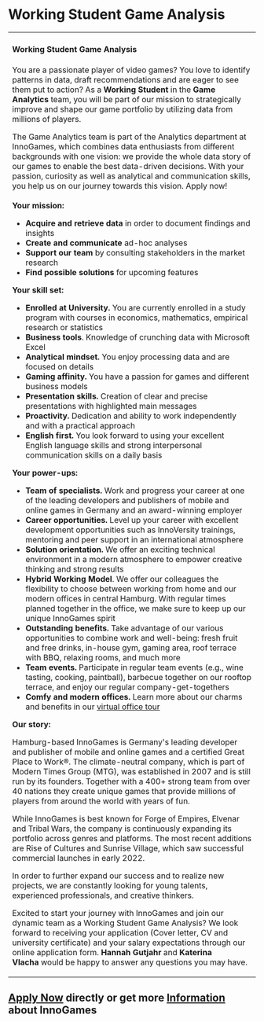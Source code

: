 <h1>Working Student Game Analysis</h1>
<table><tbody><tr><td><h4><strong><span>Working Student Game Analysis</span></strong></h4><p>You are a passionate player of video games? You love to identify patterns in data, draft recommendations and are eager to see them put to action? As a<span> </span><strong>Working Student<span> </span></strong>in the<strong><span> </span>Game Analytics<span> </span></strong>team, you will be part of our mission to strategically improve and shape our game portfolio by utilizing data from millions of players.</p><p>The Game Analytics team is part of the Analytics department at InnoGames, which combines data enthusiasts from different backgrounds with one vision: we provide the whole data story of our games to enable the best data-driven decisions. With your passion, curiosity as well as analytical and communication skills, you help us on our journey towards this vision. Apply now!<br /><br /><strong>Your mission:</strong></p><ul><li><b>Acquire and retrieve data<span> </span></b>in order to document findings and insights</li><li><b>Create and communicate</b><span> </span>ad-hoc analyses</li><li><b>Support our team</b><span> </span>by consulting stakeholders in the market research</li><li><b>Find possible solutions</b><span> </span>for upcoming features</li></ul><p><strong>Your skill set:</strong></p><ul><li><b>Enrolled at University.<span> </span></b>You are currently enrolled in a study program with courses in economics, mathematics, empirical research or statistics</li><li><b>Business tools</b>. Knowledge of crunching data with Microsoft Excel</li><li><b>Analytical mindset.</b><span> </span>You enjoy processing data and are focused on details</li><li><b>Gaming affinity.<span> </span></b>You have a passion for games and different business models</li><li><b>Presentation skills.</b><span> </span>Creation of clear and precise presentations with highlighted main messages</li><li><b>Proactivity.</b><span> </span>Dedication and ability to work independently and with a practical approach</li><li><b>English first.</b><span> </span>You look forward to using your excellent English language skills and strong interpersonal communication skills on a daily basis</li></ul><p><strong>Your power-ups:</strong></p><ul><li><b>Team of specialists.</b><span> </span>Work and progress your career at one of the leading developers and publishers of mobile and online games in Germany and an award-winning employer</li><li><b>Career opportunities.<span> </span></b>Level up your career with excellent development opportunities such as InnoVersity trainings, mentoring and peer support in an international atmosphere</li><li><b>Solution orientation.<span> </span></b>We offer an exciting technical environment in a modern atmosphere to empower creative thinking and strong results</li><li><b>Hybrid Working Model</b>. We offer our colleagues the flexibility to choose between working from home and our modern offices in central Hamburg. With regular times planned together in the office, we make sure to keep up our unique InnoGames spirit</li><li><b>Outstanding benefits.</b><span> </span>Take advantage of our various opportunities to combine work and well-being: fresh fruit and free drinks, in-house gym, gaming area, roof terrace with BBQ, relaxing rooms, and much more</li><li><b>Team events.<span> </span></b>Participate in regular team events (e.g., wine tasting, cooking, paintball), barbecue together on our rooftop terrace, and enjoy our regular company-get-togethers</li><li><b>Comfy and modern offices.<span> </span></b>Learn more about our charms and benefits in our<span> </span><a target="_blank" href="https://www.youtube.com/watch?v=yZR6GlDxRag">virtual office tour</a></li></ul><p></p><p><strong>Our story:</strong></p><p><span>Hamburg-based InnoGames is Germany's leading developer and publisher of mobile and online games and a certified Great Place to Work®. The climate-neutral company, which is part of Modern Times Group (MTG), was established in 2007 and is still run by its founders. Together with a 400+ strong team from over 40 nations they create unique games that provide millions of players from around the world with years of fun.</span></p><p><span>While InnoGames is best known for Forge of Empires, Elvenar and Tribal Wars, the company is continuously expanding its portfolio across genres and platforms. The most recent additions are Rise of Cultures and Sunrise Village, which saw successful commercial launches in early 2022. </span></p><p><span>In order to further expand our success and to realize new projects, we are constantly looking for young talents, experienced professionals, and creative thinkers.</span></p><p>Excited to start your journey with InnoGames and join our dynamic team as a Working Student Game Analysis? We look forward to receiving your application (Cover letter, CV and university certificate) and your salary expectations through our online application form. <strong>Hannah</strong> <strong>Gutjahr</strong> and <strong>Katerina Vlacha</strong><strong> </strong>would be happy to answer any questions you may have.</p></td></tr></tbody></table><p></p>

<h2><a href="https://jobs.jobvite.com/careers/innogames/job/oRPJkfwt/apply?__jvst=Job+Board&__jvsd=github_jobs_repo">Apply Now</a> directly or get more <a href="https://www.innogames.com/career/detail/job/working-student-game-analysis/?s=github_jobs_repo">Information</a> about InnoGames</h2>